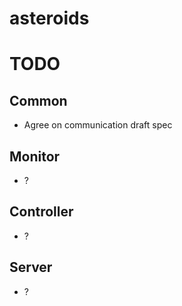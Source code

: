 asteroids
=========

# TODO

## Common
* Agree on communication draft spec

## Monitor
* ?

## Controller
* ?

## Server
* ?

